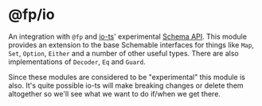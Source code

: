 # @fp/io

An integration with `@fp` and [io-ts](https://github.com/gcanti/io-ts)' experimental [Schema API](https://github.com/gcanti/io-ts/blob/master/Schema.md). This module provides an extension to the base Schemable interfaces for things like `Map`, `Set`, `Option`, `Either` and a number of other useful types. There are also implementations of `Decoder`, `Eq` and `Guard`.

Since these modules are considered to be "experimental" this module is also. It's quite possible io-ts will make breaking changes or delete them altogether so we'll see what we want to do if/when we get there.
